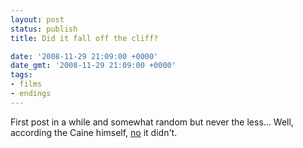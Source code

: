 ```yaml
---
layout: post
status: publish
title: Did it fall off the cliff?

date: '2008-11-29 21:09:00 +0000'
date_gmt: '2008-11-29 21:09:00 +0000'
tags:
- films
- endings
---
```

First post in a while and somewhat random but never the less...
Well, according the Caine himself, <a href="http://news.bbc.co.uk/1/hi/entertainment/7756288.stm">no</a> it didn't.
